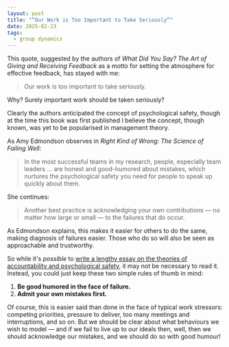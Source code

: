 ```yaml
---
layout: post
title: "“Our Work is Too Important to Take Seriously”"
date: 2025-02-23
tags:
  - group dynamics
---
```


This quote, suggested by the authors of *What Did You Say? The Art of Giving and Receiving Feedback* as a motto for setting the atmosphere for effective feedback, has stayed with me:

> Our work is too important to take seriously.

Why? Surely important work should be taken seriously?

Clearly the authors anticipated the concept of psychological safety, though at the time this book was first published I believe the concept, though known, was yet to be popularised in management theory.

As Amy Edmondson observes in *Right Kind of Wrong: The Science of Failing Well*:

> In the most successful teams in my research, people, especially team leaders ... are honest and good-humored about mistakes, which nurtures the psychological safety you need for people to speak up quickly about them.

She continues:

> Another best practice is acknowledging your own contributions &mdash; no matter how large or small &mdash; to the failures that do occur.

As Edmondson explains, this makes it easier for others to do the same, making diagnosis of failures easier. Those who do so will also be seen as approachable and trustworthy.

So while it's _possible_ to [write a lengthy essay on the theories of accountability and psychological safety](https://www.jbrunton.com/2025/02/20/what-we-should-mean-by-accountability.html), it may not be necessary to read it. Instead, you could just keep these two simple rules of thumb in mind:

1. **Be good humored in the face of failure.**
2. **Admit your own mistakes first.**

Of course, this is easier said than done in the face of typical work stressors: competing priorities, pressure to deliver, too many meetings and interruptions, and so on. But we should be clear about what behaviours we wish to model &mdash; and if we fail to live up to our ideals then, well, then we should acknowledge our mistakes, and we should do so with good humour!
